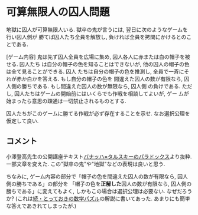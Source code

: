 #  可算無限人の囚人問題

地獄に囚人が可算無限人いる. 獄卒の鬼が言うには, 翌日に次のようなゲームを行い囚人側が
勝てば囚人たち全員を解放し, 負ければ全員を拷問にかけるとのことである.

[ゲーム内容] 鬼は先ず囚人全員を広場に集め, 囚人各人に赤または白の帽子を被せる. 囚人たち
は自分の帽子の色を知ることはできないが, 他の囚人の帽子の色は全て見ることができる. 囚人
たちは自分の帽子の色を推測し, 全員で一斉にそれが赤か白かを答える. もし自分の帽子の色を
間違えた囚人の数が有限なら, 囚人側の勝ちである. もし間違えた囚人の数が無限なら, 囚人側
の負けである. ただし, 囚人たちはゲームの開始前にはいくらでも作戦を相談してよいが, ゲー
ムが始まったら意思の疎通は一切禁止されるものとする.

囚人たちがこのゲームに勝てる作戦が必ず存在することを示せ. なお選択公理を仮定して良い.

## コメント

小澤登高先生の公開講座テキスト[バナッハ=タルスキーのパラドックス](https://www.kurims.kyoto-u.ac.jp/~kenkyubu/kokai-koza/H27-ozawa.pdf)より抜粋. 一部文章を変えた. この"獄卒の鬼"や"地獄"などの表現は良いと思う.

ちなみに, ゲーム内容の部分で「帽子の色を間違えた囚人の数が有限なら, 囚人側の勝ちである」の部分を
「帽子の色を**正解した**囚人の数が有限なら, 囚人側の勝ちである」に変えてもよく, しかもこの場合は選択公理は必要ない. なぜだろうか? (これは[続・とっておきの数学パズル](https://www.amazon.co.jp/続・とっておきの数学パズル-ピーター・ウィンクラー/dp/4535786429?language=ja_JP)の解説に書いてあった. あまりにも簡単な答えであきれてしまったが.)
